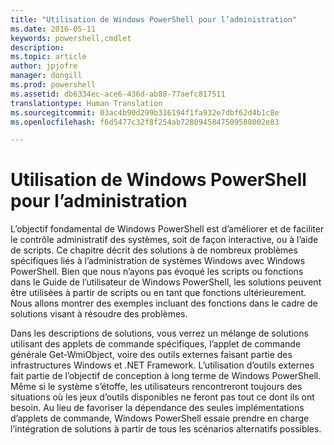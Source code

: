 ```yaml
---
title: "Utilisation de Windows PowerShell pour l’administration"
ms.date: 2016-05-11
keywords: powershell,cmdlet
description: 
ms.topic: article
author: jpjofre
manager: dongill
ms.prod: powershell
ms.assetid: db6334ec-ace6-436d-ab88-77aefc817511
translationtype: Human Translation
ms.sourcegitcommit: 03ac4b90d299b316194f1fa932e7dbf62d4b1c8e
ms.openlocfilehash: f6d5477c32f8f254ab7280945847509588002e83

---
```


# Utilisation de Windows PowerShell pour l’administration
L’objectif fondamental de Windows PowerShell est d’améliorer et de faciliter le contrôle administratif des systèmes, soit de façon interactive, ou à l’aide de scripts. Ce chapitre décrit des solutions à de nombreux problèmes spécifiques liés à l’administration de systèmes Windows avec Windows PowerShell. Bien que nous n’ayons pas évoqué les scripts ou fonctions dans le Guide de l’utilisateur de Windows PowerShell, les solutions peuvent être utilisées à partir de scripts ou en tant que fonctions ultérieurement. Nous allons montrer des exemples incluant des fonctions dans le cadre de solutions visant à résoudre des problèmes.

Dans les descriptions de solutions, vous verrez un mélange de solutions utilisant des applets de commande spécifiques, l’applet de commande générale Get\-WmiObject, voire des outils externes faisant partie des infrastructures Windows et .NET Framework. L’utilisation d’outils externes fait partie de l’objectif de conception à long terme de Windows PowerShell. Même si le système s’étoffe, les utilisateurs rencontreront toujours des situations où les jeux d’outils disponibles ne feront pas tout ce dont ils ont besoin. Au lieu de favoriser la dépendance des seules implémentations d’applets de commande, Windows PowerShell essaie prendre en charge l’intégration de solutions à partir de tous les scénarios alternatifs possibles.




<!--HONumber=Jun16_HO4-->


